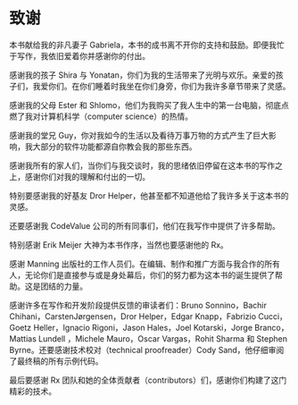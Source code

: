 # 致谢

本书献给我的非凡妻子 Gabriela，本书的成书离不开你的支持和鼓励。即便我忙于写作，我依旧爱着你并感谢你的付出。

感谢我的孩子 Shira 与 Yonatan，你们为我的生活带来了光明与欢乐。亲爱的孩子们，我爱你们。在你们睡着时我坐在你们身旁，你们为我许多章节带来了灵感。

感谢我的父母 Ester 和 Shlomo，他们为我购买了我人生中的第一台电脑，彻底点燃了我对计算机科学（computer science）的热情。

感谢我的堂兄 Guy，你对我如今的生活以及看待万事万物的方式产生了巨大影响，我大部分的软件功能都源自你教会我的那些东西。

感谢我所有的家人们，当你们与我交谈时，我的思绪依旧停留在这本书的写作之上，感谢你们对我的理解和付出的一切。

特别要感谢我的好基友 Dror Helper，他甚至都不知道他给了我许多关于这本书的灵感。

还要感谢我 CodeValue 公司的所有同事们，他们在我写作中提供了许多帮助。

特别感谢 Erik Meijer 大神为本书作序，当然也要感谢他的 Rx。

感谢 Manning 出版社的工作人员们。在编辑、制作和推广方面与我合作的所有人，无论你们是直接参与或是身处幕后，你们的努力都为这本书的诞生提供了帮助。这是团结的力量。

感谢许多在写作和开发阶段提供反馈的审读者们：Bruno Sonnino，Bachir Chihani，CarstenJørgensen，Dror Helper，Edgar Knapp，Fabrizio Cucci，Goetz Heller，Ignacio Rigoni，Jason Hales，Joel Kotarski，Jorge Branco，Mattias Lundell ，Michele Mauro，Oscar Vargas，Rohit Sharma 和 Stephen Byrne。还要感谢技术校对（technical proofreader）Cody Sand，他仔细审阅了最终稿的所有示例代码。

最后要感谢 Rx 团队和她的全体贡献者（contributors）们，感谢你们构建了这门精彩的技术。
